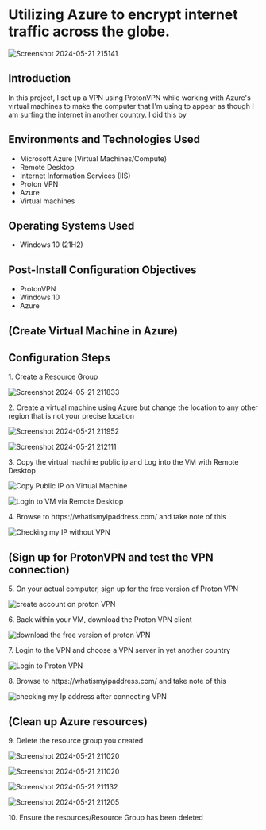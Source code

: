 <h1> Utilizing Azure to encrypt internet traffic across the globe. </h1>

![Screenshot 2024-05-21 215141](https://github.com/RalphgoldIT/VPN/assets/170049429/7c5476ed-3e92-48dc-b45f-d758d46ddf75)



<h2>Introduction </h2>
In this project, I set up a VPN using ProtonVPN while working with Azure's virtual machines to make the computer that I'm using to appear as though I am surfing the internet in another country. I did this by  

<h2>Environments and Technologies Used</h2>

- Microsoft Azure (Virtual Machines/Compute)
- Remote Desktop
- Internet Information Services (IIS)
- Proton VPN
- Azure
- Virtual machines

<h2>Operating Systems Used </h2>

- Windows 10</b> (21H2)

<h2>Post-Install Configuration Objectives</h2>

- ProtonVPN
- Windows 10
- Azure
<h2>(Create Virtual Machine in Azure)</h2>
<h2>Configuration Steps</h2>
<p>
1. Create a Resource Group
</p>

![Screenshot 2024-05-21 211833](https://github.com/RalphgoldIT/VPN/assets/170049429/87b3f536-affd-460b-836f-0ee10995c97a)

<p>
2. Create a virtual machine using Azure but change the location to any other region that is not your precise location 
</p>

![Screenshot 2024-05-21 211952](https://github.com/RalphgoldIT/VPN/assets/170049429/3ad49cd8-2733-4360-82be-240e04361233)

![Screenshot 2024-05-21 212111](https://github.com/RalphgoldIT/VPN/assets/170049429/01edabf5-6c31-4193-9633-2f3343c97e08)


<p>
3. Copy the virtual machine public ip and Log into the VM with Remote Desktop 
</p>

![Copy Public IP on Virtual Machine](https://github.com/RalphgoldIT/VPN/assets/170049429/1836070e-0af1-49b5-983e-99a93e74c48f)

![Login to VM via Remote Desktop](https://github.com/RalphgoldIT/VPN/assets/170049429/6ff05200-7b9c-47af-9e1e-8fb1a971031c)


<p>
4. Browse to https://whatismyipaddress.com/  and take note of this
</p>

![Checking my IP without VPN](https://github.com/RalphgoldIT/VPN/assets/170049429/b1f8221e-baae-439d-9f4a-a5669de501ba)


<h2>(Sign up for ProtonVPN and test the VPN connection)</h2>

<p>
5. On your actual computer, sign up for the free version of Proton VPN 
</p>

![create account on proton VPN](https://github.com/RalphgoldIT/VPN/assets/170049429/1f5a0100-a697-4249-84bb-a667da05890c)

<p>
6. Back within your VM, download the Proton VPN client 
</p>

![download the free version of proton VPN](https://github.com/RalphgoldIT/VPN/assets/170049429/19eca304-3068-40e7-8a4d-38ee08ebeff7)

<p>
7. Login to the VPN and choose a VPN server in yet another country 
</p>

![Login to Proton VPN](https://github.com/RalphgoldIT/VPN/assets/170049429/a4167a45-e4f6-4b15-b126-0ff63514d1af)

<p>
8. Browse to https://whatismyipaddress.com/  and take note of this 
</p>

![checking my Ip address after connecting VPN](https://github.com/RalphgoldIT/VPN/assets/170049429/b70225a2-2850-40d7-959f-6a8577bf3f20)


<h2>(Clean up Azure resources)</h2>

<p> 9. Delete the resource group you created </p>

![Screenshot 2024-05-21 211020](https://github.com/RalphgoldIT/VPN/assets/170049429/e470f2bb-17b4-4e61-9b02-8c03f27f55ba)


![Screenshot 2024-05-21 211020](https://github.com/RalphgoldIT/VPN/assets/170049429/facbd76f-a6b9-484c-897d-a26792dcc9f3)

![Screenshot 2024-05-21 211132](https://github.com/RalphgoldIT/VPN/assets/170049429/a40b780b-885d-4f15-9265-fb97a47eb949)

![Screenshot 2024-05-21 211205](https://github.com/RalphgoldIT/VPN/assets/170049429/7e4a6ac8-7048-436c-9154-72fd4400e464)


<p> 10. Ensure the resources/Resource Group has been deleted </p>  




